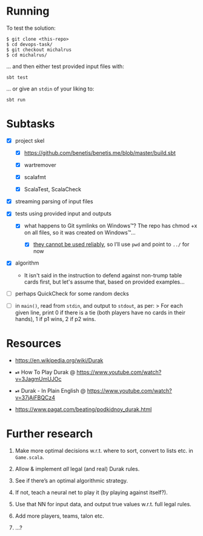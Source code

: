# Running

To test the solution:

```
$ git clone <this-repo>
$ cd devops-task/
$ git checkout michalrus
$ cd michalrus/
```

… and then either test provided input files with:

```
sbt test
```

… or give an `stdin` of your liking to:

```
sbt run
```

# Subtasks

* [x] project skel

    * [x] https://github.com/benetis/benetis.me/blob/master/build.sbt

    * [x] wartremover

    * [x] scalafmt

    * [x] ScalaTest, ScalaCheck

* [x] streaming parsing of input files

* [x] tests using provided input and outputs

    * [x] what happens to Git symlinks on Windows™? The repo has chmod +x on all files, so it was created on Windows™…

        * [x] [they cannot be used reliably](https://www.google.com/search?hl=en&q=git+symlinks+windows), so I’ll use `pwd` and point to `../` for now

* [x] algorithm

  * It isn't said in the instruction to defend against non-trump table cards first, but let's assume that, based on provided examples…

* [ ] perhaps QuickCheck for some random decks

* [ ] in `main()`, read from `stdin`, and output to `stdout`, as per:
        > For each given line, print 0 if there is a tie (both players have no cards in their hands), 1 if p1 wins, 2 if p2 wins.

# Resources

* https://en.wikipedia.org/wiki/Durak

* ⏯ How To Play Durak @ https://www.youtube.com/watch?v=3JagmUmUJOc

* ⏯ Durak - In Plain English @ https://www.youtube.com/watch?v=37jAiFBQCz4

* https://www.pagat.com/beating/podkidnoy_durak.html

# Further research

1. Make more optimal decisions w.r.t. where to sort, convert to lists etc. in `Game.scala`.

1. Allow & implement *all* legal (and real) Durak rules.

1. See if there’s an optimal algorithmic strategy.

1. If not, teach a neural net to play it (by playing against itself?).

1. Use that NN for input data, and output true values w.r.t. full legal rules.

1. Add more players, teams, talon etc.

1. …?
